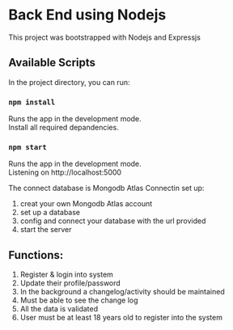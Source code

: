 # Back End using Nodejs

This project was bootstrapped with Nodejs and Expressjs
## Available Scripts

In the project directory, you can run:
### `npm install`

Runs the app in the development mode.\
Install all required depandencies.

### `npm start`

Runs the app in the development mode.\
Listening on http://localhost:5000

The connect database is Mongodb Atlas
Connectin set up:
1. creat your own Mongodb Atlas account
2. set up a database
3. config and connect your database with the url provided
4. start the server

## Functions:
1. Register & login into system
2. Update their profile/password
3. In the background a changelog/activity should be maintained
4. Must be able to see the change log
5. All the data is validated
6. User must be at least 18 years old to register into the system
